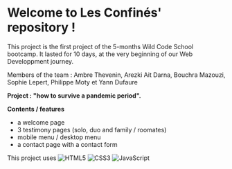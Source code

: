 # Welcome to Les Confinés' repository !
This project is the first project of the 5-months Wild Code School bootcamp. It lasted for 10 days, at the very beginning of our Web Developpment journey. 


Members of the team : Ambre Thevenin, Arezki Ait Darna, Bouchra Mazouzi, Sophie Lepert, Philippe Moty et Yann Dufaure


**Project : "how to survive a pandemic period".**

**Contents / features** 

- a welcome page 
- 3 testimony pages (solo, duo and family / roomates)
- mobile menu / desktop menu
- a contact page with a contact form


This project uses 
![HTML5](https://img.shields.io/badge/html5-%23E34F26.svg?style=for-the-badge&logo=html5&logoColor=white)
![CSS3](https://img.shields.io/badge/css3-%231572B6.svg?style=for-the-badge&logo=css3&logoColor=white)
![JavaScript](https://img.shields.io/badge/javascript-%23323330.svg?style=for-the-badge&logo=javascript&logoColor=%23F7DF1E)

